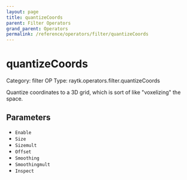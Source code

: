 ```yaml
---
layout: page
title: quantizeCoords
parent: Filter Operators
grand_parent: Operators
permalink: /reference/operators/filter/quantizeCoords
---
```


# quantizeCoords

Category: filter
OP Type: raytk.operators.filter.quantizeCoords



Quantize coordinates to a 3D grid, which is sort of like "voxelizing" the space.

## Parameters

* `Enable`
* `Size`
* `Sizemult`
* `Offset`
* `Smoothing`
* `Smoothingmult`
* `Inspect`